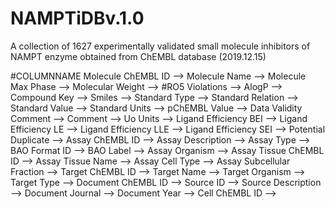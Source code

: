 # NAMPTiDBv.1.0
A collection of 1627 experimentally validated small molecule inhibitors of NAMPT enzyme obtained from ChEMBL database (2019.12.15)

#COLUMNNAME
Molecule ChEMBL ID --> 
Molecule Name --> 
Molecule Max Phase --> 
Molecular Weight --> 
#RO5 Violations --> 
AlogP --> 
Compound Key --> 
Smiles --> 
Standard Type --> 
Standard Relation --> 
Standard Value --> 
Standard Units --> 
pChEMBL Value --> 
Data Validity Comment --> 
Comment --> 
Uo Units --> 
Ligand Efficiency BEI --> 
Ligand Efficiency LE --> 
Ligand Efficiency LLE --> 
Ligand Efficiency SEI --> 
Potential Duplicate --> 
Assay ChEMBL ID --> 
Assay Description --> 
Assay Type --> 
BAO Format ID --> 
BAO Label --> 
Assay Organism --> 
Assay Tissue ChEMBL ID --> 
Assay Tissue Name --> 
Assay Cell Type --> 
Assay Subcellular Fraction --> 
Target ChEMBL ID --> 
Target Name --> 
Target Organism --> 
Target Type --> 
Document ChEMBL ID --> 
Source ID --> 
Source Description --> 
Document Journal --> 
Document Year --> 
Cell ChEMBL ID --> 
